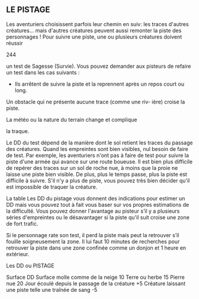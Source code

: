 ## LE PISTAGE


Les aventuriers choisissent parfois leur chemin en suiv:
les traces d'autres créatures... mais d'autres créatures
peuvent aussi remonter la piste des personnages ! Pour
suivre une piste, une ou plusieurs créatures doivent réussir

244

un test de Sagesse (Survie). Vous pouvez demander aux
pisteurs de refaire un test dans les cas suivants :

+ Ils arrêtent de suivre la piste et la reprennent après un
repos court ou long.

Un obstacle qui ne présente aucune trace (comme une riv-
ière) croise la piste.

La météo ou la nature du terrain change et complique

la traque.

Le DD du test dépend de la manière dont le sol retient
les traces du passage des créatures. Quand les empreintes
sont bien visibles, nul besoin de faire de test. Par exemple,
les aventuriers n'ont pas à faire de test pour suivre la piste
d'une armée qui avance sur une route boueuse. Il est bien
plus difficile de repérer des traces sur un sol de roche nue, à
moins que la proie ne laisse une piste bien visible. De plus,
plus le temps passe, plus la piste est difficile à suivre. S'il
n'y a plus de piste, vous pouvez très bien décider qu'il est
impossible de traquer la créature.

La table Les DD du pistage vous donnent des indications
pour estimer un DD mais vous pouvez tout à fait vous
baser sur vos propres estimations de la difficulté. Vous
pouvez donner l'avantage au pisteur s’il y a plusieurs séries
d'empreintes ou le désavantager si la piste qu'il suit croise
une zone de fort trafic.

Si le personnage rate son test, il perd la piste mais peut
la retrouver s’il fouille soigneusement la zone. Il lui faut
10 minutes de recherches pour retrouver la piste dans une
zone confinée comme un donjon et 1 heure en extérieur.

Les DD ou PISTAGE

Surface DD
Surface molle comme de la neige 10
Terre ou herbe 15
Pierre nue 20
Jour écoulé depuis le passage de la créature +5
Créature laissant une piste telle une traînée de sang  -5
